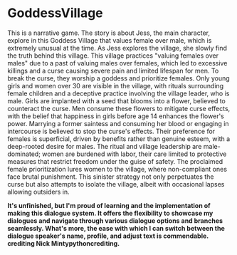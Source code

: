 # GoddessVillage
This is a narrative game. The story is about Jess, the main character, explore in this Goddess Village that values female over male, which is extremely unusual at the time. As Jess explores the village, she slowly find the truth behind this village. This village practices "valuing females over males" due to a past of valuing males over females, which led to excessive killings and a curse causing severe pain and limited lifespan for men. To break the curse, they worship a goddess and prioritize females. Only young girls and women over 30 are visible in the village, with rituals surrounding female children and a deceptive practice involving the village leader, who is male. Girls are implanted with a seed that blooms into a flower, believed to counteract the curse. Men consume these flowers to mitigate curse effects, with the belief that happiness in girls before age 14 enhances the flower's power. Marrying a former saintess and consuming her blood or engaging in intercourse is believed to stop the curse's effects. Their preference for females is superficial, driven by benefits rather than genuine esteem, with a deep-rooted desire for males. The ritual and village leadership are male-dominated; women are burdened with labor, their care limited to protective measures that restrict freedom under the guise of safety. The proclaimed female prioritization lures women to the village, where non-compliant ones face brutal punishment. This sinister strategy not only perpetuates the curse but also attempts to isolate the village, albeit with occasional lapses allowing outsiders in.

**It's unfinished, but I'm proud of learning and the implementation of making this dialogue system. It offers the flexibility to showcase my dialogues and navigate through various dialogue options and branches seamlessly. What's more, the ease with which I can switch between the dialogue speaker's name, profile, and adjust text is commendable. crediting Nick Mintypythoncrediting.**
